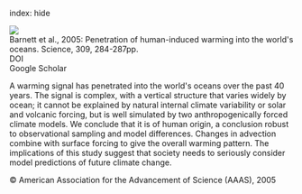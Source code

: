 index: hide

<div class="Citation">
    <div class="Citation-thumb CitationThumb-linked"  data-href="https://doi.org/10.1126/science.1112418">
      <img src="https://static.claimspace.cloud/climate-study-static/refs/thumbs/10/Barnett_et_al_2005-thumb.png" />
    </div>

  <div class="Citation-body">
    <div class="Citation-text">Barnett et al., 2005: Penetration of human-induced warming into the world's oceans. <span class="Article-journal">Science, </span><span class="Article-volume">309, </span>284-287pp.</div>
    <div class="Citation-links">
      <div class="CitationLink" data-href="https://doi.org/10.1126/science.1112418">
        <div class="CitationLink-icon CitationLink-Doi"></div>
        <div class="CitationLink-text">DOI</div>
      </div>
      <div class="CitationLink" data-href="https://scholar.google.com/scholar?q=10.1126/science.1112418">
        <div class="CitationLink-icon CitationLink-Scholar"></div>
        <div class="CitationLink-text">Google Scholar</div>
      </div>
    </div>
  </div>
</div>

A warming signal has penetrated into the world's oceans over the past 40 years. The signal is complex, with a vertical structure that varies widely by ocean; it cannot be explained by natural internal climate variability or solar and volcanic forcing, but is well simulated by two anthropogenically forced climate models. We conclude that it is of human origin, a conclusion robust to observational sampling and model differences. Changes in advection combine with surface forcing to give the overall warming pattern. The implications of this study suggest that society needs to seriously consider model predictions of future climate change.

<div class="Citation-copy">
&copy; American Association for the Advancement of Science (AAAS), 2005
</div>
